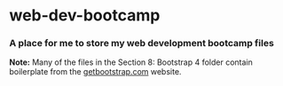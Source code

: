 # web-dev-bootcamp

### A place for me to store my web development bootcamp files 

**Note:**
Many of the files in the Section 8: Bootstrap 4 folder contain boilerplate from the [getbootstrap.com](https://getbootstrap.com) website.

